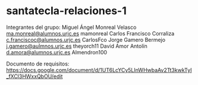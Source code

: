# santatecla-relaciones-1

Integrantes del grupo:
Miguel Ángel Monreal Velasco  ma.monreal@alumnos.urjc.es    mamonreal
Carlos Francisco Corraliza    c.franciscoc@alumnos.urjc.es  CarlosFco
Jorge Gamero Bermejo          j.gamero@aulmnos.urjc.es      theyorch11
David Amor Antolín            d.amora@alumnos.urjc.es       Almendron100

Documento de requisitos:
https://docs.google.com/document/d/1UT6LcYCy5LInWHwbaAv2Tt3kwkTyI_fXCl3HWxxQbOU/edit
